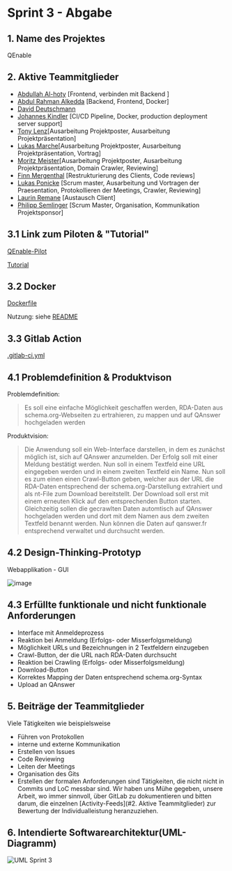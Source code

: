 # Sprint 3 - Abgabe

## 1. Name des Projektes

QEnable

## 2. Aktive Teammitglieder 

   - [Abdullah Al-hoty](https://gitlab-softwareprojekt.fim.htwk-leipzig.de/users/aalhoty/activity) [Frontend, verbinden mit Backend ]
   - [Abdul Rahman Alkedda](https://gitlab-softwareprojekt.fim.htwk-leipzig.de/users/aalkedda/activity) [Backend, Frontend, Docker]
   - [David Deutschmann](https://gitlab-softwareprojekt.fim.htwk-leipzig.de/users/users/ddeutsch/activity)
   - [Johannes Kindler](https://gitlab-softwareprojekt.fim.htwk-leipzig.de/users/jkindler/activity) [CI/CD Pipeline, Docker, production deployment server support]
   - [Tony Lenz](https://gitlab-softwareprojekt.fim.htwk-leipzig.de/users/tlenz1/activity)[Ausarbeitung Projektposter, Ausarbeitung Projektpräsentation]
   - [Lukas Marche](https://gitlab-softwareprojekt.fim.htwk-leipzig.de/users/lmarche/activity)[Ausarbeitung Projektposter, Ausarbeitung Projektpräsentation, Vortrag]
   - [Moritz Meister](https://gitlab-softwareprojekt.fim.htwk-leipzig.de/users/mmeister/activity)[Ausarbeitung Projektposter, Ausarbeitung Projektpräsentation, Domain Crawler, Reviewing]
   - [Finn Mergenthal](https://gitlab-softwareprojekt.fim.htwk-leipzig.de/users/users/fmergent/activity) [Restrukturierung des Clients, Code reviews]
   - [Lukas Ponicke](https://gitlab-softwareprojekt.fim.htwk-leipzig.de/users/lponicke/activity) [Scrum master, Ausarbeitung und Vortragen der Praesentation, Protokollieren der Meetings, Crawler, Reviewing]
   - [Laurin Remane](https://gitlab-softwareprojekt.fim.htwk-leipzig.de/users/users/mremane/activity) [Austausch Client]
   - [Philipp Semlinger](https://gitlab-softwareprojekt.fim.htwk-leipzig.de/users/users/psemling/activity) [Scrum Master, Organisation, Kommunikation Projektsponsor]

## 3.1 Link zum Piloten & "Tutorial"

[QEnable-Pilot](https://gitlab-softwareprojekt.fim.htwk-leipzig.de/pdus/plattform-zur-datensammlung-und-suchmaschinenerzeugung/-/tree/developement)

[Tutorial](https://gitlab-softwareprojekt.fim.htwk-leipzig.de/pdus/plattform-zur-datensammlung-und-suchmaschinenerzeugung/-/blob/developement/README.md)

## 3.2 Docker

[Dockerfile](https://gitlab-softwareprojekt.fim.htwk-leipzig.de/pdus/plattform-zur-datensammlung-und-suchmaschinenerzeugung/-/blob/developement/Dockerfile)

Nutzung: siehe [README](README.md)

## 3.3 Gitlab Action

[.gitlab-ci.yml](https://gitlab-softwareprojekt.fim.htwk-leipzig.de/pdus/plattform-zur-datensammlung-und-suchmaschinenerzeugung/-/blob/developement/.gitlab-ci.yml)

## 4.1 Problemdefinition & Produktvison

Problemdefinition:
> Es soll eine einfache Möglichkeit geschaffen werden, RDA-Daten aus schema.org-Webseiten zu ertrahieren, zu mappen und auf QAnswer hochgeladen werden

Produktvision: 
> Die Anwendung soll ein Web-Interface darstellen, in dem es zunächst möglich ist, sich auf QAnswer anzumelden. Der Erfolg soll mit einer Meldung bestätigt werden. Nun soll in einem Textfeld eine URL eingegeben werden und in einem zweiten Textfeld ein Name. Nun soll es zum einen einen Crawl-Button geben, welcher aus der URL die RDA-Daten entsprechend der schema.org-Darstellung extrahiert und als nt-File zum Download bereitstellt. Der Download soll erst mit einem erneuten Klick auf den entsprechenden Button starten. Gleichzeitig sollen die gecrawlten Daten automtisch auf QAnswer hochgeladen werden und dort mit dem Namen aus dem zweiten Textfeld benannt werden.
Nun können die Daten auf qanswer.fr entsprechend verwaltet und durchsucht werden.

  
## 4.2 Design-Thinking-Prototyp

Webapplikation - GUI

![image](https://www.imn.htwk-leipzig.de/~jkindler/PDuS/img-2.png)


## 4.3 Erfüllte funktionale und nicht funktionale Anforderungen

- Interface mit Anmeldeprozess
- Reaktion bei Anmeldung (Erfolgs- oder Misserfolgsmeldung)
- Möglichkeit URLs und Bezeichnungen in 2 Textfeldern einzugeben
- Crawl-Button, der die URL nach RDA-Daten durchsucht
- Reaktion bei Crawling (Erfolgs- oder Misserfolgsmeldung)
- Download-Button
- Korrektes Mapping der Daten entsprechend schema.org-Syntax
- Upload an QAnswer

## 5. Beiträge der Teammitglieder


Viele Tätigkeiten wie beispielsweise 
- Führen von Protokollen
- interne und externe Kommunikation
- Erstellen von Issues
- Code Reviewing
- Leiten der Meetings
- Organisation des Gits
- Erstellen der formalen Anforderungen 
sind Tätigkeiten, die nicht nicht in Commits und LoC messbar sind. 
Wir haben uns Mühe gegeben, unsere Arbeit, wo immer sinnvoll, über GitLab zu dokumentieren und bitten darum, die einzelnen [Activity-Feeds](#2. Aktive Teammitglieder) zur Bewertung der Individualleistung heranzuziehen.

## 6. Intendierte Softwarearchitektur(UML-Diagramm)

<img src="UML Sprint 3.jpeg"
     alt="UML Sprint 3"
     style="float: left; margin-right: 10px;" />
